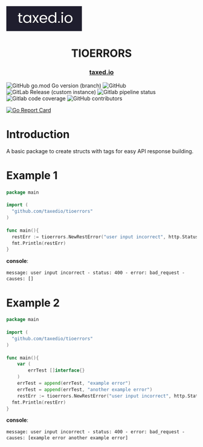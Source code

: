 <img src="assets\taxediologolandscape.jpg" alt="drawing" width="200"/>

<h1 align="center">
  TIOERRORS
</h1>

<h3 align="center">
  <a href="https://taxed.io">taxed.io</a>
</h3>

![GitHub go.mod Go version (branch)](https://img.shields.io/github/go-mod/go-version/taxedio/tioerrors/main?style=for-the-badge) ![GitHub](https://img.shields.io/github/license/taxedio/tioerrors?style=for-the-badge) ![GitLab Release (custom instance)](https://img.shields.io/gitlab/v/release/taxedio/tioerrors?include_prereleases&style=for-the-badge) ![Gitlab pipeline status](https://img.shields.io/gitlab/pipeline-status/taxedio/tioerrors?branch=main&style=for-the-badge) ![Gitlab code coverage](https://img.shields.io/gitlab/coverage/taxedio/tioerrors/main?style=for-the-badge) ![GitHub contributors](https://img.shields.io/github/contributors/taxedio/tioerrors?style=for-the-badge)

[![Go Report Card](https://goreportcard.com/badge/gitlab.com/taxedio/tioerrors)](https://goreportcard.com/report/gitlab.com/taxedio/tioerrors)

# Introduction

A basic package to create structs with tags for easy API response building.

# Example 1

```GO
package main

import (
  "github.com/taxedio/tioerrors"
)

func main(){
  restErr := tioerrors.NewRestError("user input incorrect", http.StatusBadRequest, nil)
  fmt.Println(restErr)
}
```

**console**:

```stdout
message: user input incorrect - status: 400 - error: bad_request - causes: []
```

# Example 2

```GO
package main

import (
  "github.com/taxedio/tioerrors"
)

func main(){
	var (
		errTest []interface{}
	)
	errTest = append(errTest, "example error")
	errTest = append(errTest, "another example error")
	restErr := tioerrors.NewRestError("user input incorrect", http.StatusBadRequest, errTest)
  fmt.Println(restErr)
}
```

**console**:

```stdout
message: user input incorrect - status: 400 - error: bad_request - causes: [example error another example error]
```
